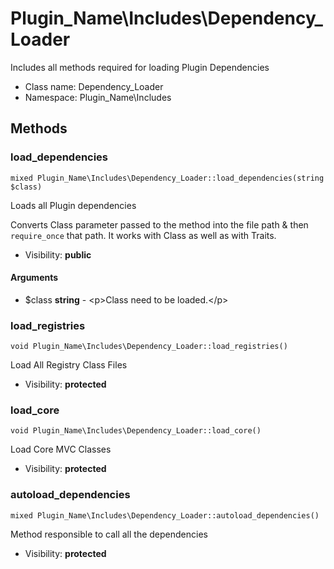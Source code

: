 Plugin_Name\Includes\Dependency_Loader
===============

Includes all methods required for loading Plugin Dependencies




* Class name: Dependency_Loader
* Namespace: Plugin_Name\Includes







Methods
-------


### load_dependencies

    mixed Plugin_Name\Includes\Dependency_Loader::load_dependencies(string $class)

Loads all Plugin dependencies

Converts Class parameter passed to the method into the file path & then
`require_once` that path. It works with Class as well as with Traits.

* Visibility: **public**


#### Arguments
* $class **string** - &lt;p&gt;Class need to be loaded.&lt;/p&gt;



### load_registries

    void Plugin_Name\Includes\Dependency_Loader::load_registries()

Load All Registry Class Files



* Visibility: **protected**




### load_core

    void Plugin_Name\Includes\Dependency_Loader::load_core()

Load Core MVC Classes



* Visibility: **protected**




### autoload_dependencies

    mixed Plugin_Name\Includes\Dependency_Loader::autoload_dependencies()

Method responsible to call all the dependencies



* Visibility: **protected**



